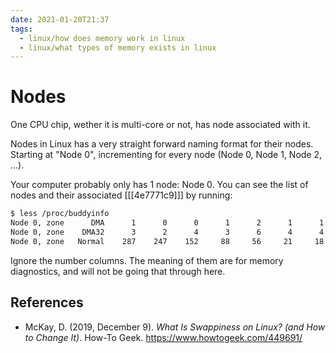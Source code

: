```yaml
---
date: 2021-01-20T21:37
tags: 
  - linux/how does memory work in linux
  - linux/what types of memory exists in linux
---
```


# Nodes

One CPU chip, wether it is multi-core or not, has node associated with it.

Nodes in Linux has a very straight forward naming format for their nodes.
Starting at "Node 0", incrementing for every node (Node 0, Node 1, Node 2, ...).

Your computer probably only has 1 node: Node 0. You can see the list of nodes
and their associated [[[4e7771c9]]] by running:

```sh
$ less /proc/buddyinfo
Node 0, zone      DMA      1      0      0      1      2      1      1      0      0      1      3 
Node 0, zone    DMA32      3      2      4      3      6      4      4      4      3      1    963 
Node 0, zone   Normal    287    247    152     88     56     21     18      4      5     13   1687 
```

Ignore the number columns. The meaning of them are for memory diagnostics, and
will not be going that through here.

## References

- McKay, D. (2019, December 9). *What Is Swappiness on Linux? (and How to Change
  It)*. How-To Geek. <https://www.howtogeek.com/449691/>
